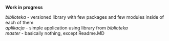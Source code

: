 **Work in progress**

*biblioteka* - versioned library with few packages and few modules inside of each of them  
*aplikacja* - simple application using library from *biblioteka*  
*master* - basically nothing, except Readme.MD  

